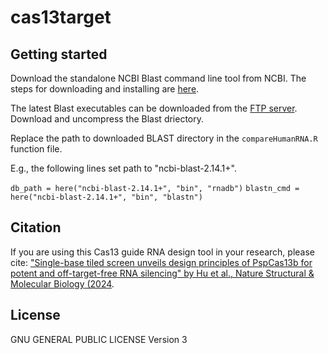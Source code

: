 # cas13target


## Getting started

Download the standalone NCBI Blast command line tool from NCBI. The steps for downloading and installing are [here](https://www.ncbi.nlm.nih.gov/books/NBK52640/).

The latest Blast executables can be downloaded from the [FTP server](https://ftp.ncbi.nlm.nih.gov/blast/executables/LATEST/). Download and uncompress the Blast driectory.

Replace the path to downloaded BLAST directory in the `compareHumanRNA.R` function file.

E.g., the following lines set path to "ncbi-blast-2.14.1+".

  `db_path = here("ncbi-blast-2.14.1+", "bin", "rnadb")`
  `blastn_cmd = here("ncbi-blast-2.14.1+", "bin", "blastn")`

## Citation

If you are using this Cas13 guide RNA design tool in your research, please cite: ["Single-base tiled screen unveils design principles of PspCas13b for potent and off-target-free RNA silencing" by Hu et al., Nature Structural & Molecular Biology (2024](https://www.nature.com/articles/s41594-024-01336-0).

## License

GNU GENERAL PUBLIC LICENSE Version 3


